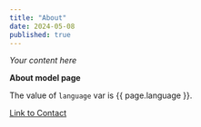 ```yaml
---
title: "About"
date: 2024-05-08
published: true
---
```

_Your content here_

**About model page**

The value of `language` var is {{ page.language }}.

[Link to Contact](/en/contact/)
